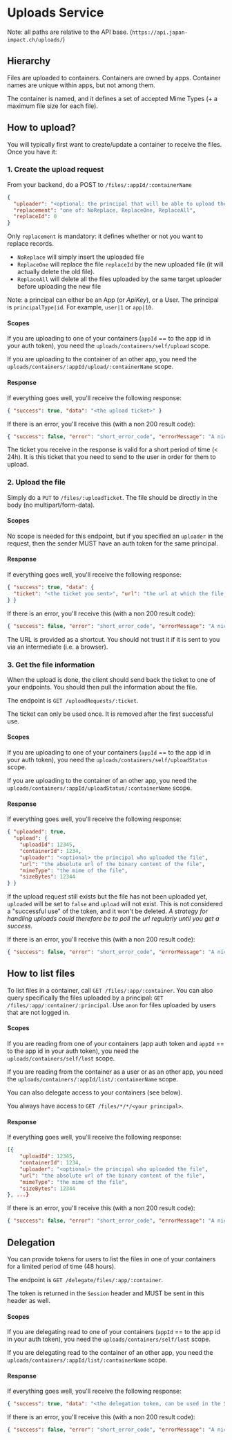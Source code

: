 # Uploads Service

Note: all paths are relative to the API base. (`https://api.japan-impact.ch/uploads/`)

## Hierarchy

Files are uploaded to containers. Containers are owned by apps. Container names are unique within apps, but not among them.

The container is named, and it defines a set of accepted Mime Types (+ a maximum file size for each file).

## How to upload?

You will typically first want to create/update a container to receive the files. Once you have it:

### 1. Create the upload request

From your backend, do a POST to `/files/:appId/:containerName`
 
```json
{
  "uploader": "<optional: the principal that will be able to upload the file>",
  "replacement": "one of: NoReplace, ReplaceOne, ReplaceAll",
  "replaceId": 0
}
```

Only `replacement` is mandatory: it defines whether or not you want to replace records.
 - `NoReplace` will simply insert the uploaded file
 - `ReplaceOne` will replace the file `replaceId` by the new uploaded file (it will actually delete the old file). 
 - `ReplaceAll` will delete all the files uploaded by the same target uploader before uploading the new file

Note: a principal can either be an App (or _ApiKey_), or a User. The principal is `principalType|id`. For example, `user|1` or `app|10`.

#### Scopes

If you are uploading to one of your containers (`appId` == to the app id in your auth token), you need the `uploads/containers/self/upload` scope.

If you are uploading to the container of an other app, you need the `uploads/containers/:appId/upload/:containerName` scope.

#### Response

If everything goes well, you'll receive the following response:

```json
{ "success": true, "data": "<the upload ticket>" }
```

If there is an error, you'll receive this (with a non 200 result code):

```json
{ "success": false, "error": "short_error_code", "errorMessage": "A nicer error message." }
```

The ticket you receive in the response is valid for a short period of time (< 24h). It is this ticket that you need to send to the user in order for
them to upload.

### 2. Upload the file

Simply do a `PUT` to `/files/:uploadTicket`.
The file should be directly in the body (no multipart/form-data).


#### Scopes

No scope is needed for this endpoint, but if you specified an `uploader` in the request, then the sender MUST have an auth token for the same principal.

#### Response

If everything goes well, you'll receive the following response:

```json
{ "success": true, "data": {
  "ticket": "<the ticket you sent>", "url": "the url at which the file can be accessed"
} }
```

If there is an error, you'll receive this (with a non 200 result code):

```json
{ "success": false, "error": "short_error_code", "errorMessage": "A nicer error message." }
```

The URL is provided as a shortcut. You should not trust it if it is sent to you via an intermediate (i.e. a browser).

### 3. Get the file information

When the upload is done, the client should send back the ticket to one of your endpoints. You should then pull the information about the file.

The endpoint is `GET /uploadRequests/:ticket`.

The ticket can only be used once. It is removed after the first successful use.

#### Scopes


If you are uploading to one of your containers (`appId` == to the app id in your auth token), you need the `uploads/containers/self/uploadStatus` scope.

If you are uploading to the container of an other app, you need the `uploads/containers/:appId/uploadStatus/:containerName` scope.

#### Response

If everything goes well, you'll receive the following response:

```json
{ "uploaded": true, 
  "upload": {
    "uploadId": 12345,
    "containerId": 1234,
    "uploader": "<optional> the principal who uploaded the file",
    "url": "the absolute url of the binary content of the file",
    "mimeType": "the mime of the file",
    "sizeBytes": 12344
} }
```

If the upload request still exists but the file has not been uploaded yet, `uploaded` will be set to `false` and `upload` will not exist.
This is not considered a "successful use" of the token, and it won't be deleted. _A strategy for handling uploads could therefore be to poll the url regularly until you get a success._ 

If there is an error, you'll receive this (with a non 200 result code):

```json
{ "success": false, "error": "short_error_code", "errorMessage": "A nicer error message." }
```

## How to list files

To list files in a container, call `GET /files/:app/:container`. You can also query specifically the files uploaded by
a principal: `GET /files/:app/:container/:principal`. Use `anon` for files uploaded by users that are not logged in.

#### Scopes

If you are reading from one of your containers (app auth token and `appId` == to the app id in your auth token), you need the `uploads/containers/self/lost` scope.

If you are reading from the container as a user or as an other app, you need the `uploads/containers/:appId/list/:containerName` scope.

You can also delegate access to your containers (see below).

You always have access to `GET /files/*/*/<your principal>`.

#### Response

If everything goes well, you'll receive the following response:

```json
[{
    "uploadId": 12345,
    "containerId": 1234,
    "uploader": "<optional> the principal who uploaded the file",
    "url": "the absolute url of the binary content of the file",
    "mimeType": "the mime of the file",
    "sizeBytes": 12344
}, ...}
```

If there is an error, you'll receive this (with a non 200 result code):

```json
{ "success": false, "error": "short_error_code", "errorMessage": "A nicer error message." }
```

## Delegation

You can provide tokens for users to list the files in one of your containers for a limited period of time (48 hours).

The endpoint is `GET /delegate/files/:app/:container`.

The token is returned in the `Session` header and MUST be sent in this header as well.

#### Scopes

If you are delegating read to one of your containers (`appId` == to the app id in your auth token), you need the `uploads/containers/self/lost` scope.

If you are delegating read to the container of an other app, you need the `uploads/containers/:appId/list/:containerName` scope.

#### Response

If everything goes well, you'll receive the following response:

```json
{ "success": true, "data": "<the delegation token, can be used in the Session header to access the GET /files/.. endpoints>" }
```

If there is an error, you'll receive this (with a non 200 result code):

```json
{ "success": false, "error": "short_error_code", "errorMessage": "A nicer error message." }
```